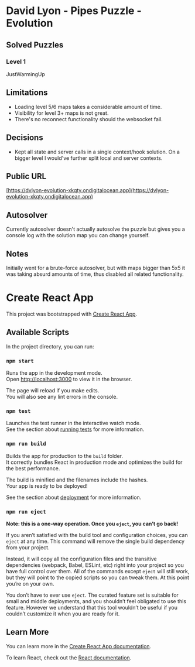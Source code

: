 # David Lyon - Pipes Puzzle - Evolution

## Solved Puzzles

### Level 1

JustWarmingUp

## Limitations

- Loading level 5/6 maps takes a considerable amount of time.
- Visibility for level 3+ maps is not great.
- There's no reconnect functionality should the websocket fail.

## Decisions

- Kept all state and server calls in a single context/hook solution. On a bigger level I would've further split local and server contexts.

## Public URL

[https://dvlyon-evolution-xkqty.ondigitalocean.app](https://dvlyon-evolution-xkqty.ondigitalocean.app)

## Autosolver

Currently autosolver doesn't actually autosolve the puzzle but gives you a console log with the solution map you can change yourself.

## Notes

Initially went for a brute-force autosolver, but with maps bigger than 5x5 it was taking absurd amounts of time, thus disabled all related functionality.

# Create React App

This project was bootstrapped with [Create React App](https://github.com/facebook/create-react-app).

## Available Scripts

In the project directory, you can run:

### `npm start`

Runs the app in the development mode.\
Open [http://localhost:3000](http://localhost:3000) to view it in the browser.

The page will reload if you make edits.\
You will also see any lint errors in the console.

### `npm test`

Launches the test runner in the interactive watch mode.\
See the section about [running tests](https://facebook.github.io/create-react-app/docs/running-tests) for more information.

### `npm run build`

Builds the app for production to the `build` folder.\
It correctly bundles React in production mode and optimizes the build for the best performance.

The build is minified and the filenames include the hashes.\
Your app is ready to be deployed!

See the section about [deployment](https://facebook.github.io/create-react-app/docs/deployment) for more information.

### `npm run eject`

**Note: this is a one-way operation. Once you `eject`, you can’t go back!**

If you aren’t satisfied with the build tool and configuration choices, you can `eject` at any time. This command will remove the single build dependency from your project.

Instead, it will copy all the configuration files and the transitive dependencies (webpack, Babel, ESLint, etc) right into your project so you have full control over them. All of the commands except `eject` will still work, but they will point to the copied scripts so you can tweak them. At this point you’re on your own.

You don’t have to ever use `eject`. The curated feature set is suitable for small and middle deployments, and you shouldn’t feel obligated to use this feature. However we understand that this tool wouldn’t be useful if you couldn’t customize it when you are ready for it.

## Learn More

You can learn more in the [Create React App documentation](https://facebook.github.io/create-react-app/docs/getting-started).

To learn React, check out the [React documentation](https://reactjs.org/).
